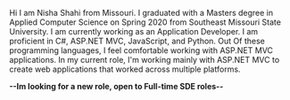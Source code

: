 Hi I am Nisha Shahi from Missouri. I graduated with a Masters degree in Applied Computer Science on Spring 2020 from Southeast Missouri State University. I am currently working as an Application Developer. I am proficient in C#, ASP.NET MVC, JavaScript, and Python. Out Of these programming languages, I feel comfortable working with ASP.NET MVC applications. In my current role, I'm working mainly with ASP.NET MVC to create web applications that worked across multiple platforms. 


**--Im looking for a new role, open to Full-time SDE roles--**




